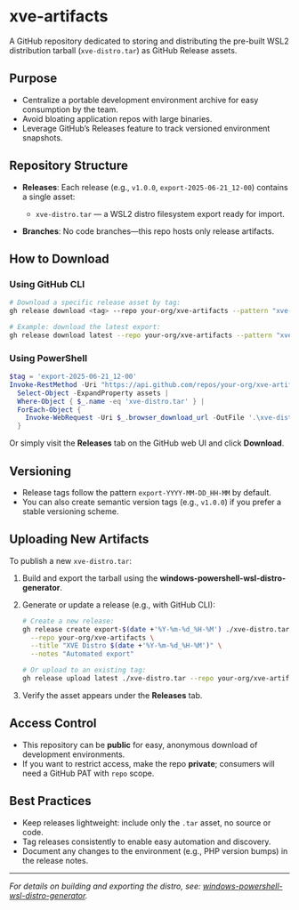 # xve-artifacts

A GitHub repository dedicated to storing and distributing the pre-built WSL2 distribution tarball (`xve-distro.tar`) as GitHub Release assets.

## Purpose

* Centralize a portable development environment archive for easy consumption by the team.
* Avoid bloating application repos with large binaries.
* Leverage GitHub’s Releases feature to track versioned environment snapshots.

## Repository Structure

* **Releases**: Each release (e.g., `v1.0.0`, `export-2025-06-21_12-00`) contains a single asset:

  * `xve-distro.tar` — a WSL2 distro filesystem export ready for import.
* **Branches**: No code branches—this repo hosts only release artifacts.

## How to Download

### Using GitHub CLI

```bash
# Download a specific release asset by tag:
gh release download <tag> --repo your-org/xve-artifacts --pattern "xve-distro.tar"

# Example: download the latest export:
gh release download latest --repo your-org/xve-artifacts --pattern "xve-distro.tar"
```

### Using PowerShell

```powershell
$tag = 'export-2025-06-21_12-00'
Invoke-RestMethod -Uri "https://api.github.com/repos/your-org/xve-artifacts/releases/tags/$tag" -Headers @{ 'User-Agent' = 'XVE-Importer' } |
  Select-Object -ExpandProperty assets |
  Where-Object { $_.name -eq 'xve-distro.tar' } |
  ForEach-Object {
    Invoke-WebRequest -Uri $_.browser_download_url -OutFile '.\xve-distro.tar'
  }
```

Or simply visit the **Releases** tab on the GitHub web UI and click **Download**.

## Versioning

* Release tags follow the pattern `export-YYYY-MM-DD_HH-MM` by default.
* You can also create semantic version tags (e.g., `v1.0.0`) if you prefer a stable versioning scheme.

## Uploading New Artifacts

To publish a new `xve-distro.tar`:

1. Build and export the tarball using the **windows-powershell-wsl-distro-generator**.
2. Generate or update a release (e.g., with GitHub CLI):

   ```bash
   # Create a new release:
   gh release create export-$(date +'%Y-%m-%d_%H-%M') ./xve-distro.tar \
     --repo your-org/xve-artifacts \
     --title "XVE Distro $(date +'%Y-%m-%d_%H-%M')" \
     --notes "Automated export"

   # Or upload to an existing tag:
   gh release upload latest ./xve-distro.tar --repo your-org/xve-artifacts --clobber
   ```
3. Verify the asset appears under the **Releases** tab.

## Access Control

* This repository can be **public** for easy, anonymous download of development environments.
* If you want to restrict access, make the repo **private**; consumers will need a GitHub PAT with `repo` scope.

## Best Practices

* Keep releases lightweight: include only the `.tar` asset, no source or code.
* Tag releases consistently to enable easy automation and discovery.
* Document any changes to the environment (e.g., PHP version bumps) in the release notes.

---

*For details on building and exporting the distro, see: [windows-powershell-wsl-distro-generator](https://github.com/your-org/windows-powershell-wsl-distro-generator).*
